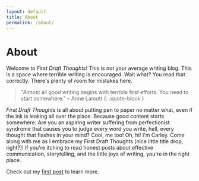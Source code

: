 ```yaml
---
layout: default
title: About
permalink: /about/
---
```


# About

Welcome to _First Draft Thoughts_! This is not your average writing blog. This is a space where terrible writing is encouraged. Wait what? You read that correctly. There's plenty of room for mistakes here.

> "Almost all good writing begins with terrible first efforts. You need to start somewhere." – Anne Lamott
{: .quote-block }

_First Draft Thoughts_ is all about putting pen to paper no matter what, even if the ink is leaking all over the place. Because good content starts somewhere. Are you an aspiring writer suffering from perfectionist syndrome that causes you to judge every word you write, hell, every thought that flashes in your mind? Cool, me too! Oh, hi! I'm Carley. Come along with me as I embrace my First Draft Thoughts (nice little title drop, right?)! If you're itching to read honest posts about effective communication, storytelling, and the little joys of writing, you're in the right place.

Check out my [first post](https://firstdraftthoughts.com/2025/05/16/my-first-blog-post.html) to learn more.
